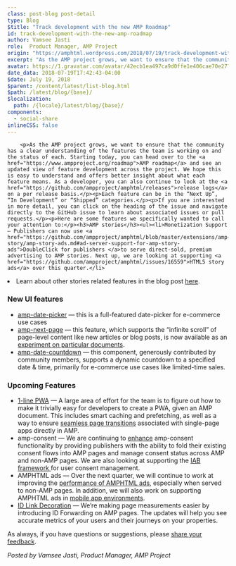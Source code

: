 ```yaml
---
class: post-blog post-detail
type: Blog
$title: "Track development with the new AMP Roadmap"
id: track-development-with-the-new-amp-roadmap
author: Vamsee Jasti
role:  Product Manager, AMP Project
origin: "https://amphtml.wordpress.com/2018/07/19/track-development-with-the-new-amp-roadmap/amp/"
excerpt: "As the AMP project grows, we want to ensure that the community has a clear understanding of the features the team is working on and the status of each. Starting today, you can head over to the AMP roadmap and see an updated view of feature development across the project. We hope this is easy [&#8230;]"
avatar: https://1.gravatar.com/avatar/42ecb1ea497ca9d0ffe1e406cae70e27?s=96&d=identicon&r=G
date_data: 2018-07-19T17:42:43-04:00
$date: July 19, 2018
$parent: /content/latest/list-blog.html
$path: /latest/blog/{base}/
$localization:
  path: /{locale}/latest/blog/{base}/
components:
  - social-share
inlineCSS: false
---
```


<div class="amp-wp-article-content">

		<p>As the AMP project grows, we want to ensure that the community has a clear understanding of the features the team is working on and the status of each. Starting today, you can head over to the <a href="https://www.ampproject.org/roadmap">AMP roadmap</a> and see an updated view of feature development across the project. We hope this is easy to understand and offers better insight about what each feature means. As a developer, you can also continue to look at the <a href="https://github.com/ampproject/amphtml/releases">release logs</a> on a per release basis.</p><p>Each feature can be in the “Next Up”, “In Development” or “Shipped” categories.</p><p>If you are interested in more detail, you can click on the heading of the issue and navigate directly to the GitHub issue to learn about associated issues or pull requests.</p><p>Here are some features we specifically wanted to call your attention to:</p><h3>AMP stories</h3><ul><li>Monetization Support — Publishers can now use <a href="https://github.com/ampproject/amphtml/blob/master/extensions/amp-story/amp-story-ads.md#ad-server-support-for-amp-story-ads">DoubleClick for publishers </a>to serve direct-sold, premium advertising to AMP stories. Next up, we are looking at supporting <a href="https://github.com/ampproject/amphtml/issues/16559">HTML5 story ads</a> over this quarter.</li>
<li>Learn about other stories related features in the blog post <a href="https://www.ampproject.org/latest/blog/new-in-amp-stories-monetization-revamped-bookends-and-metadata/">here</a>.</li>
</ul><h3>New UI features</h3><ul><li><a href="https://www.ampproject.org/latest/blog/amp-date-picker-is-launched/">amp-date-picker</a> — this is a full-featured date-picker for e-commerce use cases</li>
<li><a href="https://www.ampproject.org/docs/reference/components/amp-next-page">amp-next-page</a> — this feature, which supports the “infinite scroll” of page-level content like new articles or blog posts, is now available as an <a href="https://www.ampproject.org/docs/reference/experimental">experiment on particular documents</a>.</li>
<li><a href="https://github.com/ampproject/amphtml/blob/master/extensions/amp-date-countdown/amp-date-countdown.md">amp-date-countdown</a> — this component, generously contributed by community members, supports a dynamic countdown to a specified date &amp; time, primarily for e-commerce use cases like limited-time sales.</li>
</ul><h3>Upcoming Features</h3><ul><li><a href="https://github.com/ampproject/amphtml/issues/16589">1-line PWA</a> — A large area of effort for the team is to figure out how to make it trivially easy for developers to create a PWA, given an AMP document. This includes smart caching and prefetching, as well as a way to ensure <a href="https://github.com/ampproject/amphtml/issues/14738">seamless page transitions</a> associated with single-page apps directly in AMP.</li>
<li>amp-consent — We are continuing to <a href="https://github.com/ampproject/amphtml/issues/15651">enhance</a> amp-consent functionality by providing publishers with the ability to fold their existing consent flows into AMP pages and manage consent status across AMP and non-AMP pages. We are also looking at supporting the <a href="https://github.com/ampproject/amphtml/issues/15653">IAB framework </a>for user consent management.</li>
<li>AMPHTML ads — Over the next quarter, we will continue to work at improving the <a href="https://github.com/ampproject/amphtml/issues/16557">performance of AMPHTML ads</a>, especially when served to non-AMP pages. In addition, we will also work on supporting AMPHTML ads in <a href="https://github.com/ampproject/amphtml/issues/14365">mobile app environments</a>.</li>
<li><a href="https://github.com/ampproject/amphtml/issues/16737">ID Link Decoration</a> — We’re making page measurements easier by introducing ID Forwarding on AMP pages. The updates will help you see accurate metrics of your users and their journeys on your properties.</li>
</ul><p>As always, if you have questions or suggestions, please <a href="https://github.com/ampproject/amphtml/issues/new">share your feedback</a>.</p><p><em>Posted by Vamsee Jasti, Product Manager, AMP Project</em></p>	</div>

	

</div>


